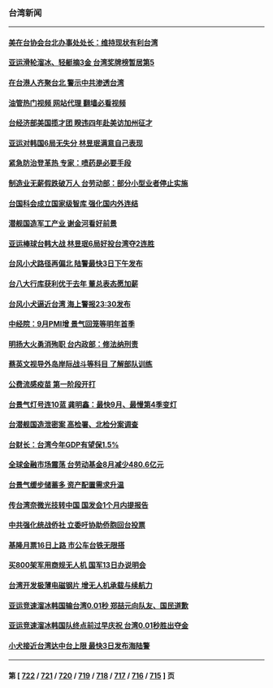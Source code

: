 ### 台湾新闻
---
#### [美在台协会台北办事处处长：维持现状有利台湾](../../pages/ncid1349361/n14086837.md?10030445) 
#### [亚运滑轮溜冰、轻艇摘3金 台湾奖牌榜暂居第5](../../pages/ncid1349361/n14086841.md?10030445) 
#### [在台港人齐聚台北 警示中共渗透台湾](../../pages/ncid1349361/n14086663.md?10030445) 
#### [油管热门视频 网站代理 翻墙必看视频](http://138.2.39.72:81/youtube.html?epic-marker?10030445)
#### [台经济部美国揽才团 睽违四年赴美访加州征才](../../pages/ncid1349361/n14086657.md?10030445) 
#### [亚运对韩国6局无失分 林昱珉满意自己表现](../../pages/ncid1349361/n14086728.md?10030445) 
#### [紧急防治登革热 专家：喷药是必要手段](../../pages/ncid1349361/n14086648.md?10030445) 
#### [制造业无薪假跌破万人 台劳动部：部分小型业者停止实施](../../pages/ncid1349361/n14086652.md?10030445) 
#### [台国科会成立国家级智库 强化国内外连结](../../pages/ncid1349361/n14086650.md?10030445) 
#### [潜舰国造军工产业 谢金河看好前景](../../pages/ncid1349361/n14086618.md?10030445) 
#### [亚运棒球台韩大战 林昱珉6局好投台湾夺2连胜](../../pages/ncid1349361/n14086690.md?10030445) 
#### [台风小犬路径再偏北 陆警最快3日下午发布](../../pages/ncid1349361/n14086646.md?10030445) 
#### [台八大行库获利优于去年 董总表态愿加薪](../../pages/ncid1349361/n14086655.md?10030445) 
#### [台风小犬逼近台湾 海上警报23:30发布](../../pages/ncid1349361/n14086658.md?10030445) 
#### [中经院：9月PMI增 景气回笼等明年首季](../../pages/ncid1349361/n14086620.md?10030445) 
#### [明扬大火勇消殉职 台内政部：修法纳刑责](../../pages/ncid1349361/n14086623.md?10030445) 
#### [蔡英文视导外岛岸际战斗等科目 了解部队训练](../../pages/ncid1349361/n14086556.md?10030445) 
#### [公费流感疫苗 第一阶段开打](../../pages/ncid1349361/n14086626.md?10030445) 
#### [台景气灯号连10蓝 龚明鑫：最快9月、最慢第4季变灯](../../pages/ncid1349361/n14086615.md?10030445) 
#### [台潜舰国造泄密案  高检署、北检分案调查](../../pages/ncid1349361/n14086629.md?10030445) 
#### [台财长：台湾今年GDP有望保1.5%](../../pages/ncid1349361/n14086634.md?10030445) 
#### [全球金融市场震荡 台劳动基金8月减少480.6亿元](../../pages/ncid1349361/n14086636.md?10030445) 
#### [台景气缓步储蓄多 资产配置需求升温](../../pages/ncid1349361/n14086637.md?10030445) 
#### [传台湾奈微光技转中国 国发会1个月内提报告](../../pages/ncid1349361/n14086561.md?10030445) 
#### [中共强化统战侨社 立委吁协助侨胞回台投票](../../pages/ncid1349361/n14086560.md?10030445) 
#### [基隆月票16日上路 市公车台铁无限搭](../../pages/ncid1349361/n14086606.md?10030445) 
#### [买800架军用商规无人机 国军13日办说明会](../../pages/ncid1349361/n14086564.md?10030445) 
#### [台湾开发极薄电磁钢片 增无人机承载与续航力](../../pages/ncid1349361/n14086490.md?10030445) 
#### [亚运竞速溜冰韩国输台湾0.01秒 郑喆元向队友、国民道歉](../../pages/ncid1349361/n14086495.md?10030445) 
#### [亚运竞速溜冰韩国队终点前过早庆祝 台湾0.01秒胜出夺金](../../pages/ncid1349361/n14086369.md?10030445) 
#### [小犬接近台湾达中台上限 最快3日发布海陆警](../../pages/ncid1349361/n14086340.md?10030445) 

---
#### 第 [ [722](./722.md?10030445) / [721](./721.md?10030445) / [720](./720.md?10030445) / [719](./719.md?10030445) / [718](./718.md?10030445) / [717](./717.md?10030445) / [716](./716.md?10030445) / [715](./715.md?10030445) ] 页
